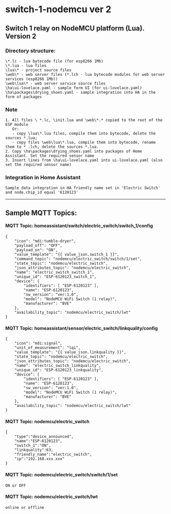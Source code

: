 # switch-1-nodemcu ver 2
Switch 1 relay on NodeMCU platform (Lua). Version 2
---
### Directory structure:
    \*.lc - lua bytecode file (for esp8266 1Mb)
    \*.lua - lua files
    \lua\* - project source files
    \web\* - web server files (*.lch - lua bytecode modules for web server services (esp8266 1Mb))
    \web\lua\* - web server service source files
    \ha\ui-lovelace.yaml - sample form UI (for ui-lovelace.yaml)
    \ha\packages\drying_shoes.yaml - sample integration into HA in the form of packages 
### Note
    1. All files \ *.lc, \init.lua and \web\*.* copied to the root of the ESP module
       Or:
       - copy \lua\*.lua files, compile them into bytecode, delete the sources *.lua;
       - copy files \web\lua\*.lua, compile them into bytecode, rename them to * .lch, delete the sources *.lua.
    2. Copy \ha\packages\drying_shoes.yaml into packages of Home Assistant. Set the required sensor name
    3. Insert lines from \ha\ui-lovelace.yaml into ui-lovelace.yaml (also set the required sensor name)
### Integration in Home Assistant
    Sample data integration in HA friendly name set in 'Electric Switch' and node.chip_id equal '6120123'
---
## Sample MQTT Topics:
#### MQTT Topic: homeassistant/switch/electric_switch/switch_1/config
    {
        "icon": "mdi:tumble-dryer",
        "payload_off": "OFF",
        "payload_on": "ON",
        "value_template": "{{ value_json.switch_1 }}",
        "command_topic": "nodemcu/electric_switch/switch/1/set",
        "state_topic": "nodemcu/electric_switch",
        "json_attributes_topic": "nodemcu/electric_switch",
        "name": "electric_switch_switch_1",
        "unique_id": "ESP-6120123_switch_1",
        "device": {
            "identifiers": [ "ESP-6120123" ],
            "name": "ESP-6120123",
            "sw_version": "ver:1.0",
            "model": "NodeMCU WiFi Switch (1 relay)",
            "manufacturer": "BVE"
        },
        "availability_topic": "nodemcu/electric_switch/lwt"
    }    
#### MQTT Topic: homeassistant/sensor/electric_switch/linkquality/config
    {
        "icon": "mdi:signal",
        "unit_of_measurement": "lqi",
        "value_template": "{{ value_json.linkquality }}",
        "state_topic": "nodemcu/electric_switch",
        "json_attributes_topic": "nodemcu/electric_switch",
        "name": "electric_switch_linkquality",
        "unique_id": "ESP-6120123_linkquality",
        "device": {
            "identifiers": [ "ESP-6120123" ],
            "name": "ESP-6120123",
            "sw_version": "ver:1.0",
            "model": "NodeMCU WiFi Switch (1 relay)",
            "manufacturer": "BVE"
        },
        "availability_topic": "nodemcu/electric_switch/lwt"
    }

#### MQTT Topic: nodemcu/electric_switch
    {
        "type":"device_announced",
        "name":"ESP-6120123",
        "switch_1":"ON",
        "linkquality":63,
        "friendly_name":"electric_switch",
        "ip":"192.168.xxx.xxx"
    }
#### MQTT Topic: nodemcu/electric_switch/switch/1/set
    ON or OFF
#### MQTT Topic: nodemcu/electric_switch/lwt
    online or offline
